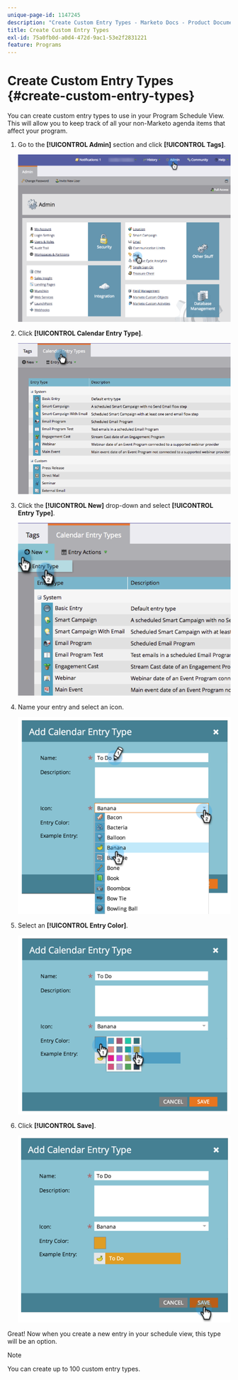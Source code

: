 ```yaml
---
unique-page-id: 1147245
description: "Create Custom Entry Types - Marketo Docs - Product Documentation"
title: Create Custom Entry Types
exl-id: 75a0fb0d-a0d4-472d-9ac1-53e2f2831221
feature: Programs
---
```

# Create Custom Entry Types {#create-custom-entry-types}

You can create custom entry types to use in your Program Schedule View. This will allow you to keep track of all your non-Marketo agenda items that affect your program.

1. Go to the **[!UICONTROL Admin]** section and click **[!UICONTROL Tags]**.

   ![](assets/admintags.png)

1. Click **[!UICONTROL Calendar Entry Type]**.

   ![](assets/image2014-9-15-15-3a41-3a33.png)

1. Click the **[!UICONTROL New]** drop-down and select **[!UICONTROL Entry Type]**.

   ![](assets/image2014-9-15-15-3a41-3a58.png)

1. Name your entry and select an icon.

   ![](assets/image2014-9-15-16-3a11-3a24.png)

1. Select an **[!UICONTROL Entry Color]**.

   ![](assets/image2014-9-15-16-3a3-3a55.png)

1. Click **[!UICONTROL Save]**.

   ![](assets/image2014-9-15-16-3a4-3a14.png)

Great! Now when you create a new entry in your schedule view, this type will be an option.

>[!NOTE]
>
>You can create up to 100 custom entry types.
